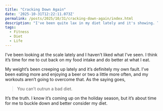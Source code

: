 ```yaml
---
title: "Cracking Down Again"
date: '2025-10-31T12:22:11.073Z'
permalink: /posts/2025/10/31/cracking-down-again/index.html
description: "I've been quite lax in my diet lately and it's showing. Time to crack down some."
tags:
  - Fitness
  - Diet
  - Life
---
```

I’ve been looking at the scale lately and I haven’t liked what I’ve seen. I think it’s time for me to cut back on my food intake and do better at what I eat.
<!-- excerpt -->

My weight’s been creeping up lately and it’s definitely my own fault. I’ve been eating more and enjoying a beer or two a little more often, and my workouts aren’t going to overcome that. As the saying goes,

> You can’t outrun a bad diet.

It’s the truth. I know it’s coming up on the holiday season, but it’s about time for me to buckle down and better consider my diet.